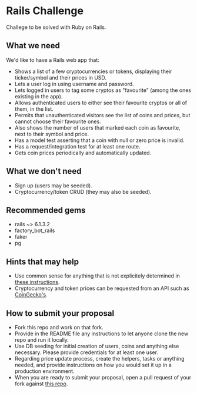 # Rails Challenge
Challege to be solved with Ruby on Rails.

## What we need
We'd like to have a Rails web app that:
* Shows a list of a few cryptocurrencies or tokens, displaying their ticker/symbol and their prices in USD.
* Lets a user log in using username and password.
* Lets logged in users to tag some cryptos as "favourite" (among the ones existing in the app).
* Allows authenticated users to either see their favourite cryptos or all of them, in the list.
* Permits that unauthenticated visitors see the list of coins and prices, but cannot choose their favourite ones.
* Also shows the number of users that marked each coin as favourite, next to their symbol and price.
* Has a model test asserting that a coin with null or zero price is invalid.
* Has a request/integration test for at least one route.
* Gets coin prices periodically and automatically updated.

## What we don't need
* Sign up (users may be seeded).
* Cryptocurrency/token CRUD (they may also be seeded).

## Recommended gems
* rails ~> 6.1.3.2
* factory_bot_rails
* faker
* pg

## Hints that may help
* Use common sense for anything that is not explicitely determined in [these instructions](https://github.com/AndinaDeFi/rails-challenge/blob/main/README.md).
* Cryptocurrency and token prices can be requested from an API such as [CoinGecko's](https://www.coingecko.com/en/api).

## How to submit your proposal
* Fork this repo and work on that fork.
* Provide in the README file any instructions to let anyone clone the new repo and run it locally.
* Use DB seeding for initial creation of users, coins and anything else necessary. Please provide credentials for at least one user.
* Regarding price update process, create the helpers, tasks or anything needed, and provide instructions on how you would set it up in a production environment.
* When you are ready to submit your proposal, open a pull request of your fork against [this repo](https://github.com/AndinaDeFi/rails-challenge).